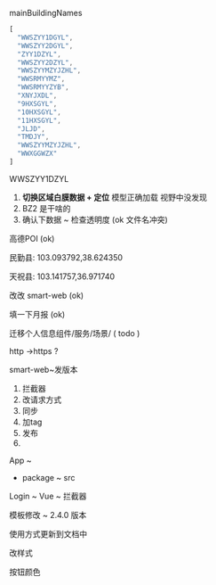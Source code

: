 mainBuildingNames

```js
[
  "WWSZYY1DGYL",
  "WWSZYY2DGYL",
  "ZYY1DZYL",
  "WWSZYY2DZYL",
  "WWSZYYMZYJZHL",
  "WWSRMYYMZ",
  "WWSRMYYZYB",
  "XNYJXDL",
  "9HXSGYL",
  "10HXSGYL",
  "11HXSGYL",
  "JLJD",
  "TMDJY",
  "WWSZYYMZYJZHL",
  "WWXGGWZX"
]
```

WWSZYY1DZYL





1. **切换区域白膜数据 + 定位** 模型正确加载 视野中没发现
2. BZ2 是干啥的
3. 确认下数据 ~ 检查透明度 (ok 文件名冲突)



高德POI (ok)

民勤县: 103.093792,38.624350

天祝县: 103.141757,36.971740



改改 smart-web (ok)

填一下月报 (ok)



迁移个人信息组件/服务/场景/ ( todo )

http ->https ?



smart-web~发版本

1. 拦截器
2. 改请求方式
3. 同步
4. 加tag
5. 发布
6. 





App ~

- package ~ src



Login ~ Vue ~ 拦截器

模板修改 ~ 2.4.0 版本

使用方式更新到文档中





改样式

按钮颜色